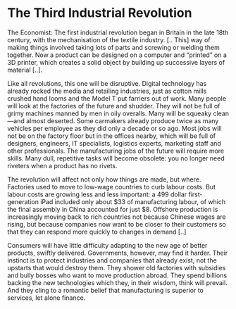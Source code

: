 # The Third Industrial Revolution

The Economist: The first industrial revolution began in Britain in the
late 18th century, with the mechanisation of the textile
industry. [.. This] way of making things involved taking lots of parts
and screwing or welding them together. Now a product can be designed
on a computer and “printed” on a 3D printer, which creates a solid
object by building up successive layers of material [..]. 

Like all revolutions, this one will be disruptive. Digital technology
 has already rocked the media and retailing industries, just as cotton 
mills crushed hand looms and the Model T put farriers out of work. Many 
people will look at the factories of the future and shudder. They will 
not be full of grimy machines manned by men in oily overalls. Many will 
be squeaky clean—and almost deserted. Some carmakers already produce 
twice as many vehicles per employee as they did only a decade or so ago.
 Most jobs will not be on the factory floor but in the offices nearby, 
which will be full of designers, engineers, IT specialists, logistics 
experts, marketing staff and other professionals. The manufacturing jobs
 of the future will require more skills. Many dull, repetitive tasks 
will become obsolete: you no longer need riveters when a product has no 
rivets.

The revolution will affect not only how things are made, but where.
Factories used to move to low-wage countries to curb labour costs. But
labour costs are growing less and less important: a 499 dollar
first-generation iPad included only about $33 of manufacturing labour,
of which the final assembly in China accounted for just $8. Offshore
production is increasingly moving back to rich countries not because
Chinese wages are rising, but because companies now want to be closer
to their customers so that they can respond more quickly to changes in
demand [..]

Consumers will have little difficulty adapting to the new age of better 
products, swiftly delivered. Governments, however, may find it harder. 
Their instinct is to protect industries and companies that already 
exist, not the upstarts that would destroy them. They shower old 
factories with subsidies and bully bosses who want to move production 
abroad. They spend billions backing the new technologies which they, in 
their wisdom, think will prevail. And they cling to a romantic belief 
that manufacturing is superior to services, let alone finance.
